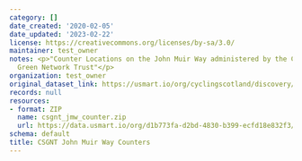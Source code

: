 ```yaml
---
category: []
date_created: '2020-02-05'
date_updated: '2023-02-22'
license: https://creativecommons.org/licenses/by-sa/3.0/
maintainer: test_owner
notes: <p>"Counter Locations on the John Muir Way administered by the Central Scotland
  Green Network Trust"</p>
organization: test_owner
original_dataset_link: https://usmart.io/org/cyclingscotland/discovery/discovery-view-detail/f15da707-ae6a-4899-9d94-68e709e6160a
records: null
resources:
- format: ZIP
  name: csgnt_jmw_counter.zip
  url: https://data.usmart.io/org/d1b773fa-d2bd-4830-b399-ecfd18e832f3/resource?resourceGUID=6c02dce2-4593-45d9-baa0-477b7fb5e7ce
schema: default
title: CSGNT John Muir Way Counters
---
```

